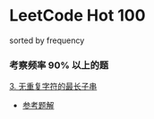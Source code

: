# LeetCode Hot 100  
sorted  by frequency


### 考察频率 90% 以上的题
[3. 无重复字符的最长子串](https://leetcode.cn/problems/longest-substring-without-repeating-characters/description/?envType=study-plan-v2&envId=top-100-liked)
   - [参考题解](https://leetcode.cn/problems/longest-substring-without-repeating-characters/solutions/3982/hua-dong-chuang-kou-by-powcai)